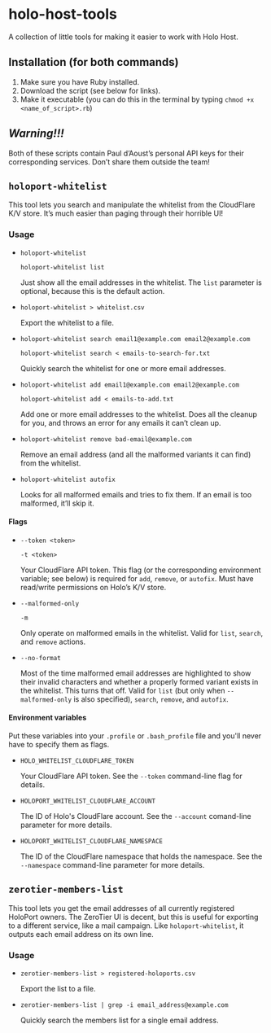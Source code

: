 # holo-host-tools

A collection of little tools for making it easier to work with Holo Host.

## Installation (for both commands)

1. Make sure you have Ruby installed.
2. Download the script (see below for links).
3. Make it executable (you can do this in the terminal by typing `chmod +x <name_of_script>.rb`)

## _Warning!!!_

Both of these scripts contain Paul d’Aoust’s personal API keys for their corresponding services. Don’t share them outside the team!

## `holoport-whitelist`

This tool lets you search and manipulate the whitelist from the CloudFlare K/V store. It’s much easier than paging through their horrible UI!

### Usage

* `holoport-whitelist`

    `holoport-whitelist list`

    Just show all the email addresses in the whitelist. The `list` parameter is optional, because this is the default action.

* `holoport-whitelist > whitelist.csv`

    Export the whitelist to a file.
    
* `holoport-whitelist search email1@example.com email2@example.com`

    `holoport-whitelist search < emails-to-search-for.txt`

    Quickly search the whitelist for one or more email addresses.

* `holoport-whitelist add email1@example.com email2@example.com`

    `holoport-whitelist add < emails-to-add.txt`

    Add one or more email addresses to the whitelist. Does all the cleanup for you, and throws an error for any emails it can’t clean up.

* `holoport-whitelist remove bad-email@example.com`

    Remove an email address (and all the malformed variants it can find) from the whitelist.
    
* `holoport-whitelist autofix`

    Looks for all malformed emails and tries to fix them. If an email is too malformed, it’ll skip it.

#### Flags

* `--token <token>`

    `-t <token>`
    
    Your CloudFlare API token. This flag (or the corresponding environment variable; see below) is required for `add`, `remove`, or `autofix`. Must have read/write permissions on Holo’s K/V store.

* `--malformed-only`

    `-m`

    Only operate on malformed emails in the whitelist. Valid for `list`, `search`, and `remove` actions.

* `--no-format`

    Most of the time malformed email addresses are highlighted to show their invalid characters and whether a properly formed variant exists in the whitelist. This turns that off. Valid for `list` (but only when `--malformed-only` is also specified), `search`, `remove`, and `autofix`.

#### Environment variables

Put these variables into your `.profile` or `.bash_profile` file and you'll never have to specify them as flags.

* `HOLO_WHITELIST_CLOUDFLARE_TOKEN`

    Your CloudFlare API token. See the `--token` command-line flag for details.

* `HOLOPORT_WHITELIST_CLOUDFLARE_ACCOUNT`

    The ID of Holo's CloudFlare account. See the `--account` comand-line parameter for more details.

* `HOLOPORT_WHITELIST_CLOUDFLARE_NAMESPACE`

    The ID of the CloudFlare namespace that holds the namespace. See the `--namespace` command-line parameter for more details.

## `zerotier-members-list`

This tool lets you get the email addresses of all currently registered HoloPort owners. The ZeroTier UI is decent, but this is useful for exporting to a different service, like a mail campaign. Like `holoport-whitelist`, it outputs each email address on its own line.

### Usage

* `zerotier-members-list > registered-holoports.csv`

    Export the list to a file.
    
* `zerotier-members-list | grep -i email_address@example.com`

    Quickly search the members list for a single email address.
